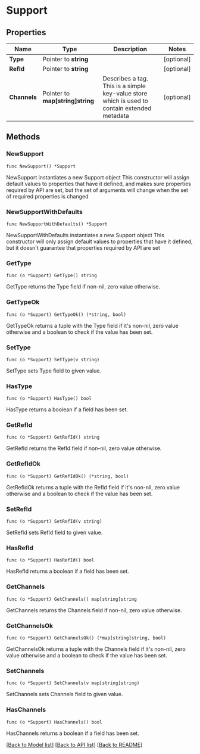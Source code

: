 # Support

## Properties

Name | Type | Description | Notes
------------ | ------------- | ------------- | -------------
**Type** | Pointer to **string** |  | [optional] 
**RefId** | Pointer to **string** |  | [optional] 
**Channels** | Pointer to **map[string]string** | Describes a tag. This is a simple key-value store which is used to contain extended metadata | [optional] 

## Methods

### NewSupport

`func NewSupport() *Support`

NewSupport instantiates a new Support object
This constructor will assign default values to properties that have it defined,
and makes sure properties required by API are set, but the set of arguments
will change when the set of required properties is changed

### NewSupportWithDefaults

`func NewSupportWithDefaults() *Support`

NewSupportWithDefaults instantiates a new Support object
This constructor will only assign default values to properties that have it defined,
but it doesn't guarantee that properties required by API are set

### GetType

`func (o *Support) GetType() string`

GetType returns the Type field if non-nil, zero value otherwise.

### GetTypeOk

`func (o *Support) GetTypeOk() (*string, bool)`

GetTypeOk returns a tuple with the Type field if it's non-nil, zero value otherwise
and a boolean to check if the value has been set.

### SetType

`func (o *Support) SetType(v string)`

SetType sets Type field to given value.

### HasType

`func (o *Support) HasType() bool`

HasType returns a boolean if a field has been set.

### GetRefId

`func (o *Support) GetRefId() string`

GetRefId returns the RefId field if non-nil, zero value otherwise.

### GetRefIdOk

`func (o *Support) GetRefIdOk() (*string, bool)`

GetRefIdOk returns a tuple with the RefId field if it's non-nil, zero value otherwise
and a boolean to check if the value has been set.

### SetRefId

`func (o *Support) SetRefId(v string)`

SetRefId sets RefId field to given value.

### HasRefId

`func (o *Support) HasRefId() bool`

HasRefId returns a boolean if a field has been set.

### GetChannels

`func (o *Support) GetChannels() map[string]string`

GetChannels returns the Channels field if non-nil, zero value otherwise.

### GetChannelsOk

`func (o *Support) GetChannelsOk() (*map[string]string, bool)`

GetChannelsOk returns a tuple with the Channels field if it's non-nil, zero value otherwise
and a boolean to check if the value has been set.

### SetChannels

`func (o *Support) SetChannels(v map[string]string)`

SetChannels sets Channels field to given value.

### HasChannels

`func (o *Support) HasChannels() bool`

HasChannels returns a boolean if a field has been set.


[[Back to Model list]](../README.md#documentation-for-models) [[Back to API list]](../README.md#documentation-for-api-endpoints) [[Back to README]](../README.md)


